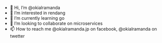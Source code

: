 - 👋 Hi, I’m @okialramanda
- 👀 I’m interested in rendang
- 🌱 I’m currently learning go
- 💞️ I’m looking to collaborate on microservices
- 📫 How to reach me @okialramanda.jp on facebook, @okialramanda  on twetter

<!---
okialramanda/okialramanda is a ✨ special ✨ repository because its `README.md` (this file) appears on your GitHub profile.
You can click the Preview link to take a look at your changes.
--->
